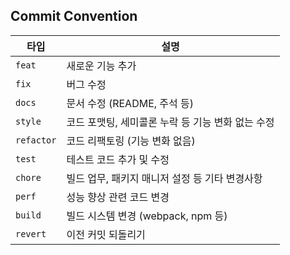 ## Commit Convention

| 타입 | 설명 |
| --- | --- |
| `feat` | 새로운 기능 추가 |
| `fix` | 버그 수정 |
| `docs` | 문서 수정 (README, 주석 등) |
| `style` | 코드 포맷팅, 세미콜론 누락 등 기능 변화 없는 수정 |
| `refactor` | 코드 리팩토링 (기능 변화 없음) |
| `test` | 테스트 코드 추가 및 수정 |
| `chore` | 빌드 업무, 패키지 매니저 설정 등 기타 변경사항 |
| `perf` | 성능 향상 관련 코드 변경 |
| `build` | 빌드 시스템 변경 (webpack, npm 등) |
| `revert` | 이전 커밋 되돌리기 |
